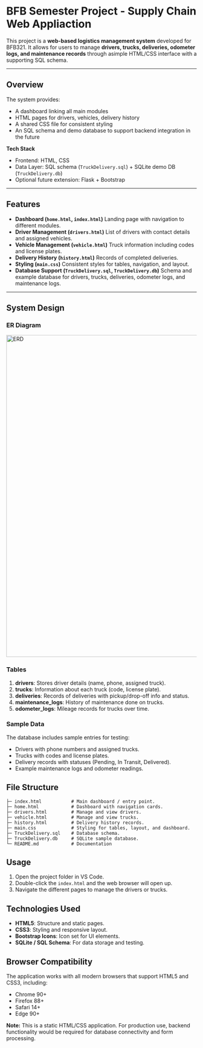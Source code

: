 #   BFB Semester Project - Supply Chain Web Appliaction

This project is a **web-based logistics management system** developed for BFB321. 
It allows for users to manage **drivers, trucks, deliveries, odometer logs, and maintenance records** through asimple HTML/CSS interface with a supporting SQL schema.

---

## Overview
The system provides:
- A dashboard linking all main modules
- HTML pages for drivers, vehicles, delivery history
- A shared CSS file for consistent styling
- An SQL schema and demo database to support backend integration in the future

**Tech Stack**
- Frontend: HTML, CSS
- Data Layer: SQL schema (`TruckDelivery.sql`) + SQLite demo DB (`TruckDelivery.db`)
- Optional future extension: Flask + Bootstrap 

---

## Features
- **Dashboard (`home.html`, `index.html`)**
  Landing page with navigation to different modules.
- **Driver Management (`drivers.html`)**
  List of drivers with contact details and assigned vehicles.
- **Vehicle Management (`vehicle.html`)**
  Truck information including codes and license plates.
- **Delivery History (`history.html`)**
  Records of completed deliveries.
- **Styling (`main.css`)**
  Consistent styles for tables, navigation, and layout.
- **Database Support (`TruckDelivery.sql`, `TruckDelivery.db`)**
  Schema and example database for drivers, trucks, deliveries, odometer logs, and maintenance logs.

---

## System Design

### ER Diagram

<img width="730" height="851" alt="ERD" src="https://github.com/user-attachments/assets/5239181d-5541-482f-a08c-f7be0488ce2a" />

### Tables 
1. **drivers**: Stores driver details (name, phone, assigned truck).
2. **trucks**: Information about each truck (code, license plate).
3. **deliveries**: Records of deliveries with pickup/drop-off info and status. 
4. **maintenance_logs**: History of maintenance done on trucks.
5. **odometer_logs**: Mileage records for trucks over time. 

### Sample Data
The database includes sample entries for testing: 
- Drivers with phone numbers and assigned trucks.
- Trucks with codes and license plates.
- Delivery records with statuses (Pending, In Transit, Delivered).
- Example maintenance logs and odometer readings.

## File Structure
```
├─ index.html           # Main dashboard / entry point.
├─ home.html            # Dashboard with navigation cards.
├─ drivers.html         # Manage and view drivers.
├─ vehicle.html         # Manage and view trucks.
├─ history.html         # Delivery history records. 
├─ main.css             # Styling for tables, layout, and dashboard.
├─ TruckDelivery.sql    # Database schema.
├─ TruckDelivery.db     # SQLite sample database.
└─ README.md            # Documentation
```
## Usage

1. Open the project folder in VS Code.
2. Double-click the `index.html` and the web browser will open up.
3. Navigate the different pages to manage the drivers or trucks.

## Technologies Used

- **HTML5**: Structure and static pages.
- **CSS3**: Styling and responsive layout.
- **Bootstrap Icons**: Icon set for UI elements. 
- **SQLite / SQL Schema**: For data storage and testing. 

## Browser Compatibility

The application works with all modern browsers that support HTML5 and CSS3, including:

- Chrome 90+
- Firefox 88+ 
- Safari 14+ 
- Edge 90+

**Note:** This is a static HTML/CSS application. For production use, backend functionality would be required for database connectivity and form processing. 